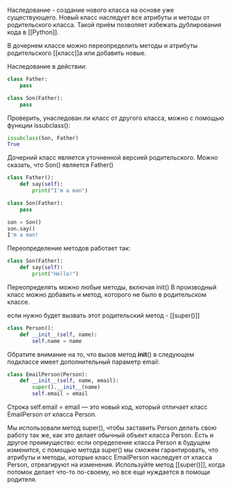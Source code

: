 Наследование - создание нового класса на основе уже существующего. Новый класс наследует все атрибуты и методы  от родительского класса. Такой приём позволяет избежать дублирования кода в [[Python]].

В дочернем классе можно переопределить методы и атрибуты родительского [[класс]]а или добавить новые.

Наследование в действии:

```python
class Father:
    pass

class Son(Father):
    pass
```

Проверить, унаследован ли класс от другого класса, можно с помощью функции issubclass():

```python
issubclass(Son, Father)
True
```

Дочерний класс является уточненной версией родительского. Можно сказать, что Son() является Father()

```python
class Father():
    def say(self):
        print("I'm a man")

class Son(Father):
    pass

son = Son()
son.say()
I'm a man!
```

Переопределение методов работает так:

```python
class Son(Father):
    def say(self):
        print("Hello!")
```

Переопределять можно любые методы, включая init()
В производный класс можно добавить и метод, которого не было в родительском классе.

если нужно будет вызвать этот родительский метод - [[super()]]

```python
class Person():
    def __init__(self, name):
        self.name = name
```

Обратите внимание на то, что вызов метод __init__() в следующем подклассе
имеет дополнительный параметр email:

```python
class EmailPerson(Person):
    def __init__(self, name, email):
        super().__init__(name)
        self.email = email
```
        
Строка self.email = email — это новый код, который отличает класс EmailPerson от класса Person.

Мы использовали метод super(), чтобы заставить Person делать свою работу так же, как это делает обычный объект класса Person. Есть и другое преимущество: если определение класса Person в будущем изменится, с помощью метода super() мы сможем гарантировать, что атрибуты и методы, которые класс EmailPerson наследует от класса Person, отреагируют на изменения. Используйте метод [[super()]], когда потомок делает что-то по-своему, но все еще нуждается в помощи родителя.